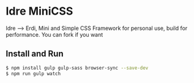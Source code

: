 # Idre MiniCSS

Idre --> Erdi, Mini and Simple CSS Framework for personal use, build for performance. You can fork if you want

## Install and Run
```bash
$ npm install gulp gulp-sass browser-sync --save-dev
$ npm run gulp watch
```
